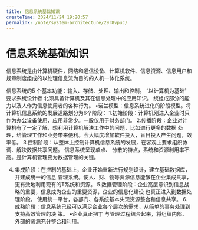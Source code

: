 ```yaml
---
title: 信息系统基础知识
createTime: 2024/11/24 19:20:57
permalink: /note/system-architecture/29r8vpuc/
---
```

# 信息系统基础知识

信息系统是由计算机硬件，网络和通信设备、计算机软件、信息资源、信息用户和规章制度组成的以处理信息流为目的的人机一体化系统。

信息系统的5 个基本功能：输入、存储、处理、输出和控制。
“以计算机为基础〞要求系统设计者
北须具备计算机及其在信息处理中的应用知识。
统组成部分的能力以及人作为信息使用者的各种行为。
•诺兰模型：信息系统进化的阶段模型。将计算机信息系统的发展道路划分为6个阶段：
1.初始阶段：计算机刚进入企业时只作为办公设备使用，应用非常少。一股仅用于财务部门。
2.传播阶段：企业对计算机有了一定了解，想利用计算机解決工作中的问题，比如进行更多的数据
处理，给管理工作和业务带来便利。会大幅度增加软件投入，盲目投入产生问题，效率低。
3.控制阶段：从整体上控制计算机信息系统的发展，在客观上要求组织协调、解決数据共享问题。
信息系统呈现单点、 分散的特点，系统和资源利用率不高。是计算机管理变为数据管理的关键。

4. 集成阶段：在控制的基础上，企业开始重新进行规划设计，建立基础数据库，并建成统一的信息
管理系统。使人、财、物等资源信息能够在企业集成共享，更有效地利用现有的T系统和资源。
5.数据管理阶段：企业高层意识到信息战略的重要，信息成为企业的重要资源，企业的信息化建设
也真正进入到数据处理阶段。 使用统一平台，各部门、各系统基本头现资源整合和信息共享。
6.成熟阶段：信息系统己经可以满足企业各个层次的需求，从简单的事务处理到支持高效管理的决
策。
•企业真正把丁 与管理过程结合起来，将组织内部、外部的资源充分整合和利用。